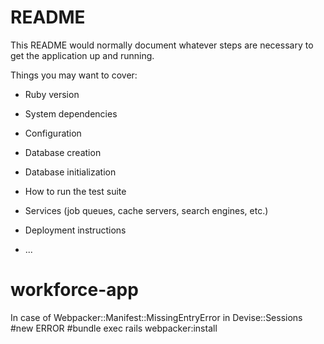 # README

This README would normally document whatever steps are necessary to get the
application up and running.

Things you may want to cover:

* Ruby version

* System dependencies

* Configuration

* Database creation

* Database initialization

* How to run the test suite

* Services (job queues, cache servers, search engines, etc.)

* Deployment instructions

* ...
# workforce-app



In case of Webpacker::Manifest::MissingEntryError in Devise::Sessions #new ERROR
#bundle exec rails webpacker:install